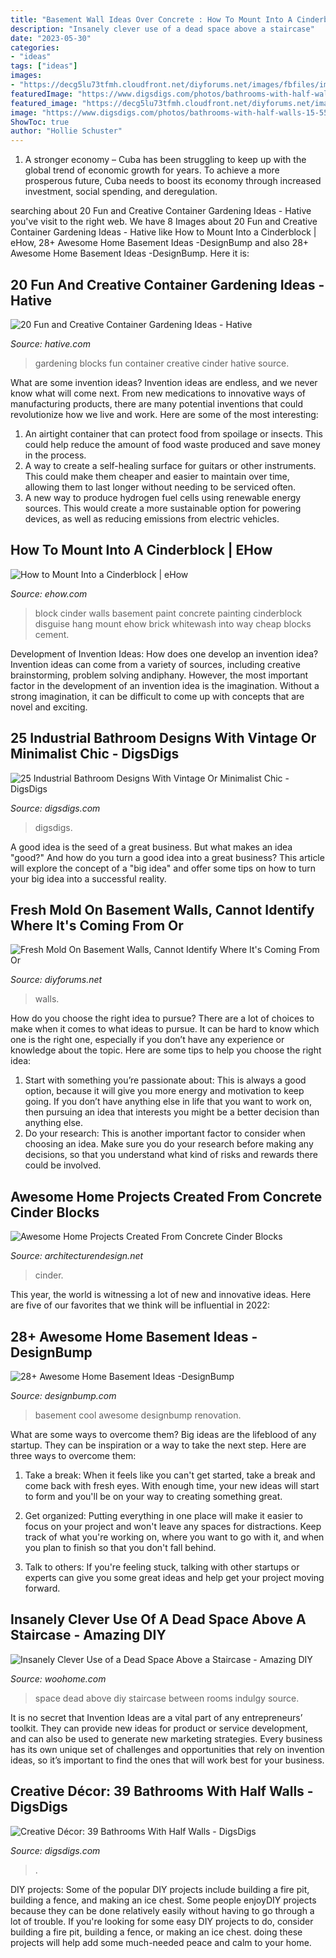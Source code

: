 ```yaml
---
title: "Basement Wall Ideas Over Concrete : How To Mount Into A Cinderblock"
description: "Insanely clever use of a dead space above a staircase"
date: "2023-05-30"
categories:
- "ideas"
tags: ["ideas"]
images:
- "https://decg5lu73tfmh.cloudfront.net/diyforums.net/images/fbfiles/images/625w/IMG_6670_v_1517440038.JPG"
featuredImage: "https://www.digsdigs.com/photos/bathrooms-with-half-walls-15-554x739.jpg"
featured_image: "https://decg5lu73tfmh.cloudfront.net/diyforums.net/images/fbfiles/images/625w/IMG_6670_v_1517440038.JPG"
image: "https://www.digsdigs.com/photos/bathrooms-with-half-walls-15-554x739.jpg"
ShowToc: true
author: "Hollie Schuster"
---
```



1. A stronger economy – Cuba has been struggling to keep up with the global trend of economic growth for years. To achieve a more prosperous future, Cuba needs to boost its economy through increased investment, social spending, and deregulation.

	

		
searching about 20 Fun and Creative Container Gardening Ideas - Hative you've visit to the right web. We have 8 Images about 20 Fun and Creative Container Gardening Ideas - Hative like How to Mount Into a Cinderblock | eHow, 28+ Awesome Home Basement Ideas -DesignBump and also 28+ Awesome Home Basement Ideas -DesignBump. Here it is:
		
    
## 20 Fun And Creative Container Gardening Ideas - Hative

<img loading=lazy src="https://hative.com/wp-content/uploads/2014/11/container-gardening-ideas/14-cinder-blocks-gardening.jpg" onerror="this.onerror=null;this.src='https://tse4.mm.bing.net/th?id=OIP.eMey02n_35LoY1eX2tyIBwHaJ4&amp;pid=15.1';" alt="20 Fun and Creative Container Gardening Ideas - Hative">

_Source: hative.com_

>gardening blocks fun container creative cinder hative source. 

	

What are some invention ideas?
Invention ideas are endless, and we never know what will come next. From new medications to innovative ways of manufacturing products, there are many potential inventions that could revolutionize how we live and work. Here are some of the most interesting: 
1. An airtight container that can protect food from spoilage or insects. This could help reduce the amount of food waste produced and save money in the process. 
2. A way to create a self-healing surface for guitars or other instruments. This could make them cheaper and easier to maintain over time, allowing them to last longer without needing to be serviced often. 
3. A new way to produce hydrogen fuel cells using renewable energy sources. This would create a more sustainable option for powering devices, as well as reducing emissions from electric vehicles. 

    
## How To Mount Into A Cinderblock | EHow

<img loading=lazy src="https://img-aws.ehowcdn.com/default/ds-photo/getty/article/110/32/87823225.jpg" onerror="this.onerror=null;this.src='https://tse3.mm.bing.net/th?id=OIP.m9QFO0NuhKJN5DBSVpsVfAHaLG&amp;pid=15.1';" alt="How to Mount Into a Cinderblock | eHow">

_Source: ehow.com_

>block cinder walls basement paint concrete painting cinderblock disguise hang mount ehow brick whitewash into way cheap blocks cement. 

	

Development of Invention Ideas: How does one develop an invention idea?
Invention ideas can come from a variety of sources, including creative brainstorming, problem solving andiphany. However, the most important factor in the development of an invention idea is the imagination. Without a strong imagination, it can be difficult to come up with concepts that are novel and exciting.

    
## 25 Industrial Bathroom Designs With Vintage Or Minimalist Chic - DigsDigs

<img loading=lazy src="https://www.digsdigs.com/photos/striking-industrial-bathroom-designs-18.jpg" onerror="this.onerror=null;this.src='https://tse3.mm.bing.net/th?id=OIP.YMD1DRPhtkrbmcJV5c-NbgHaLH&amp;pid=15.1';" alt="25 Industrial Bathroom Designs With Vintage Or Minimalist Chic - DigsDigs">

_Source: digsdigs.com_

>digsdigs. 

	

A good idea is the seed of a great business. But what makes an idea "good?" And how do you turn a good idea into a great business? This article will explore the concept of a "big idea" and offer some tips on how to turn your big idea into a successful reality.

    
## Fresh Mold On Basement Walls, Cannot Identify Where It&#039;s Coming From Or

<img loading=lazy src="https://decg5lu73tfmh.cloudfront.net/diyforums.net/images/fbfiles/images/625w/IMG_6670_v_1517440038.JPG" onerror="this.onerror=null;this.src='https://tse2.mm.bing.net/th?id=OIP._dVmLvIB-TdaJ2ks9gHT0AHaJ3&amp;pid=15.1';" alt="Fresh Mold On Basement Walls, Cannot Identify Where It&#039;s Coming From Or">

_Source: diyforums.net_

>walls. 

	

How do you choose the right idea to pursue?
There are a lot of choices to make when it comes to what ideas to pursue. It can be hard to know which one is the right one, especially if you don’t have any experience or knowledge about the topic. Here are some tips to help you choose the right idea: 
1. Start with something you’re passionate about: This is always a good option, because it will give you more energy and motivation to keep going. If you don’t have anything else in life that you want to work on, then pursuing an idea that interests you might be a better decision than anything else. 
2. Do your research: This is another important factor to consider when choosing an idea. Make sure you do your research before making any decisions, so that you understand what kind of risks and rewards there could be involved. 

    
## Awesome Home Projects Created From Concrete Cinder Blocks

<img loading=lazy src="https://cdn.architecturendesign.net/wp-content/uploads/2015/12/AD-Cinder-Block-Projects-14.jpg" onerror="this.onerror=null;this.src='https://tse2.mm.bing.net/th?id=OIP.Eo4BEIOgqh51hUWxofcJMQHaMp&amp;pid=15.1';" alt="Awesome Home Projects Created From Concrete Cinder Blocks">

_Source: architecturendesign.net_

>cinder. 

	

This year, the world is witnessing a lot of new and innovative ideas. Here are five of our favorites that we think will be influential in 2022: 

    
## 28+ Awesome Home Basement Ideas -DesignBump

<img loading=lazy src="https://cdn.designbump.com/wp-content/uploads/2016/02/basement-design37.jpg" onerror="this.onerror=null;this.src='https://tse1.mm.bing.net/th?id=OIP.ZjIHohCjd0X3Vxs8CAG-3QHaE7&amp;pid=15.1';" alt="28+ Awesome Home Basement Ideas -DesignBump">

_Source: designbump.com_

>basement cool awesome designbump renovation. 

	

What are some ways to overcome them?
Big ideas are the lifeblood of any startup. They can be inspiration or a way to take the next step. Here are three ways to overcome them:
1) Take a break: When it feels like you can't get started, take a break and come back with fresh eyes. With enough time, your new ideas will start to form and you'll be on your way to creating something great.

2) Get organized: Putting everything in one place will make it easier to focus on your project and won't leave any spaces for distractions. Keep track of what you're working on, where you want to go with it, and when you plan to finish so that you don't fall behind.

3) Talk to others: If you're feeling stuck, talking with other startups or experts can give you some great ideas and help get your project moving forward.

    
## Insanely Clever Use Of A Dead Space Above A Staircase - Amazing DIY

<img loading=lazy src="https://www.woohome.com/wp-content/uploads/2016/01/make-use-of-dead-space-5.jpg" onerror="this.onerror=null;this.src='https://tse2.mm.bing.net/th?id=OIP.Ps-lhhuBTjhdcuV72T0kTwHaJ4&amp;pid=15.1';" alt="Insanely Clever Use of a Dead Space Above a Staircase - Amazing DIY">

_Source: woohome.com_

>space dead above diy staircase between rooms indulgy source. 

	

It is no secret that Invention Ideas are a vital part of any entrepreneurs’ toolkit. They can provide new ideas for product or service development, and can also be used to generate new marketing strategies. Every business has its own unique set of challenges and opportunities that rely on invention ideas, so it’s important to find the ones that will work best for your business.

    
## Creative Décor: 39 Bathrooms With Half Walls - DigsDigs

<img loading=lazy src="https://www.digsdigs.com/photos/bathrooms-with-half-walls-15-554x739.jpg" onerror="this.onerror=null;this.src='https://tse1.mm.bing.net/th?id=OIP.21YoDQXNQ-7n2edcCmxIrgHaJ4&amp;pid=15.1';" alt="Creative Décor: 39 Bathrooms With Half Walls - DigsDigs">

_Source: digsdigs.com_

>. 

	

DIY projects: Some of the popular DIY projects include building a fire pit, building a fence, and making an ice chest.
Some people enjoyDIY projects because they can be done relatively easily without having to go through a lot of trouble. If you're looking for some easy DIY projects to do, consider building a fire pit, building a fence, or making an ice chest. doing these projects will help add some much-needed peace and calm to your home.

